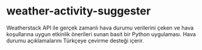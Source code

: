 # weather-activity-suggester
Weatherstack API ile gerçek zamanlı hava durumu verilerini çeken ve hava koşullarına uygun etkinlik önerileri sunan basit bir Python uygulaması. Hava durumu açıklamalarını Türkçeye çevirme desteği içerir.
